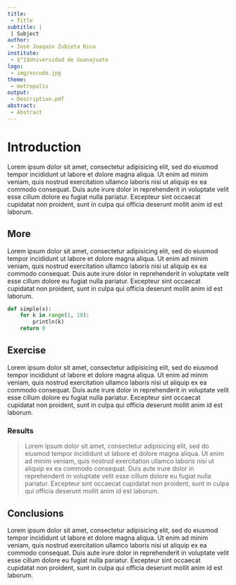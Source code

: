 ```yaml
---
title:
 - Title
subtitle: |
 | Subject
author:
 - José Joaquín Zubieta Rico
institute:
 - $^1$Universidad de Guanajuato
logo:
 - img/escudo.jpg
theme:
 - metropolis
output:
 - Description.pdf
abstract:
 - Abstract
---
```


# Introduction

Lorem ipsum dolor sit amet, consectetur adipisicing elit, sed do eiusmod
tempor incididunt ut labore et dolore magna aliqua. Ut enim ad minim
veniam, quis nostrud exercitation ullamco laboris nisi ut aliquip ex ea
commodo consequat. Duis aute irure dolor in reprehenderit in voluptate velit
esse cillum dolore eu fugiat nulla pariatur. Excepteur sint occaecat cupidatat
non proident, sunt in culpa qui officia deserunt mollit anim id est laborum.

## More

Lorem ipsum dolor sit amet, consectetur adipisicing elit, sed do eiusmod
tempor incididunt ut labore et dolore magna aliqua. Ut enim ad minim
veniam, quis nostrud exercitation ullamco laboris nisi ut aliquip ex ea
commodo consequat. Duis aute irure dolor in reprehenderit in voluptate velit
esse cillum dolore eu fugiat nulla pariatur. Excepteur sint occaecat cupidatat
non proident, sunt in culpa qui officia deserunt mollit anim id est laborum.

```python
def simple(x):
    for k in range(1, 10):
        println(k)
    return 0
```

## Exercise

Lorem ipsum dolor sit amet, consectetur adipisicing elit, sed do eiusmod
tempor incididunt ut labore et dolore magna aliqua. Ut enim ad minim
veniam, quis nostrud exercitation ullamco laboris nisi ut aliquip ex ea
commodo consequat. Duis aute irure dolor in reprehenderit in voluptate velit
esse cillum dolore eu fugiat nulla pariatur. Excepteur sint occaecat cupidatat
non proident, sunt in culpa qui officia deserunt mollit anim id est laborum.

### Results

 > Lorem ipsum dolor sit amet, consectetur adipisicing elit, sed do eiusmod
 > tempor incididunt ut labore et dolore magna aliqua. Ut enim ad minim
 > veniam, quis nostrud exercitation ullamco laboris nisi ut aliquip ex ea
 > commodo consequat. Duis aute irure dolor in reprehenderit in voluptate velit
 > esse cillum dolore eu fugiat nulla pariatur. Excepteur sint occaecat cupidatat
 > non proident, sunt in culpa qui officia deserunt mollit anim id est laborum.

## Conclusions

Lorem ipsum dolor sit amet, consectetur adipisicing elit, sed do eiusmod
tempor incididunt ut labore et dolore magna aliqua. Ut enim ad minim
veniam, quis nostrud exercitation ullamco laboris nisi ut aliquip ex ea
commodo consequat. Duis aute irure dolor in reprehenderit in voluptate velit
esse cillum dolore eu fugiat nulla pariatur. Excepteur sint occaecat cupidatat
non proident, sunt in culpa qui officia deserunt mollit anim id est laborum.
